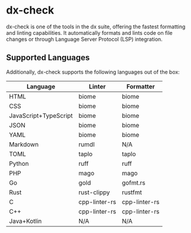 # dx-check

dx-check is one of the tools in the dx suite, offering the fastest formatting and linting capabilities. It automatically formats and lints code on file changes or through Language Server Protocol (LSP) integration.

## Supported Languages

Additionally, dx-check supports the following languages out of the box:

| Language               | Linter       | Formatter    |
|------------------------|--------------|--------------|
| HTML                   | biome        | biome        |
| CSS                    | biome        | biome        |
| JavaScript+TypeScript  | biome        | biome        |
| JSON                   | biome        | biome        |
| YAML                   | biome        | biome        |
| Markdown               | rumdl        | N/A          |
| TOML                   | taplo        | taplo        |
| Python                 | ruff         | ruff         |
| PHP                    | mago         | mago         |
| Go                     | gold         | gofmt.rs     |
| Rust                   | rust-clippy  | rustfmt      |
| C                      | cpp-linter-rs| cpp-linter-rs|
| C++                    | cpp-linter-rs| cpp-linter-rs|
| Java+Kotlin            | N/A          | N/A          |
